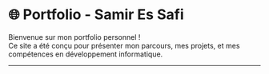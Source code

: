 # 🌐 Portfolio - Samir Es Safi

Bienvenue sur mon portfolio personnel !  
Ce site a été conçu pour présenter mon parcours, mes projets, et mes compétences en développement informatique.

---
